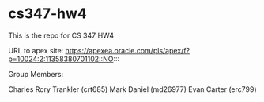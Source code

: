 # cs347-hw4
This is the repo for CS 347 HW4

URL to apex site: https://apexea.oracle.com/pls/apex/f?p=10024:2:11358380701102::NO:::

Group Members:

Charles Rory Trankler (crt685)
Mark Daniel (md26977)
Evan Carter (erc799)
